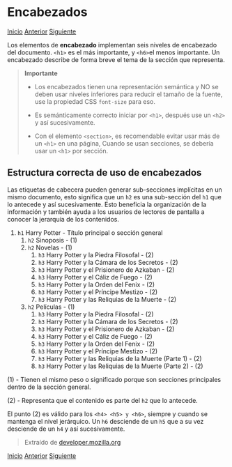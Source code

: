 # Encabezados

[Inicio](../README.md) [Anterior](e_estructura.md) [Siguiente](g_etiqueta-main.md)

Los elementos de **encabezado** implementan seis niveles de encabezado del documento. `<h1>` es el más importante, y `<h6>`el menos importante. Un encabezado describe de forma breve el tema de la sección que representa.

> **Importante**
>
> * Los encabezados tienen una representación semántica y NO se deben usar niveles inferiores para reducir el tamaño de la fuente, use la propiedad CSS `font-size` para eso.
>
> * Es semánticamente correcto iniciar por `<h1>`, después use un `<h2>` y así sucesivamente.
>
> * Con el elemento `<section>`, es recomendable evitar usar más de un `<h1>` en una página, Cuando se usan secciones, se debería usar un `<h1>` por sección.

## Estructura correcta de uso de encabezados

Las etiquetas de cabecera pueden generar sub-secciones implícitas en un mismo documento, esto significa que un `h2` es una sub-sección del `h1` que lo antecede y así sucesivamente. Esto beneficia la organización de la información y también ayuda a los usuarios de lectores de pantalla a conocer la jerarquía de los contenidos.

1. `h1` Harry Potter - Título principal o sección general
    1. `h2` Sinoposis - (1)
    2. `h2` Novelas - (1)
       1. `h3` Harry Potter y la Piedra Filosofal - (2)
       2. `h3` Harry Potter y la Cámara de los Secretos - (2)
       3. `h3` Harry Potter y el Prisionero de Azkaban - (2)
       4. `h3` Harry Potter y el Cáliz de Fuego - (2)
       5. `h3` Harry Potter y la Orden del Fenix - (2)
       6. `h3` Harry Potter y el Príncipe Mestizo - (2)
       7. `h3` Harry Potter y las Reliquias de la Muerte - (2)
    3. `h2` Películas - (1)
       1. `h3` Harry Potter y la Piedra Filosofal - (2)
       2. `h3` Harry Potter y la Cámara de los Secretos - (2)
       3. `h3` Harry Potter y el Prisionero de Azkaban - (2)
       4. `h3` Harry Potter y el Cáliz de Fuego - (2)
       5. `h3` Harry Potter y la Orden del Fenix - (2)
       6. `h3` Harry Potter y el Príncipe Mestizo - (2)
       7. `h3` Harry Potter y las Reliquias de la Muerte (Parte 1) - (2)
       8. `h3` Harry Potter y las Reliquias de la Muerte (Parte 2) - (2)

(1) - Tienen el mismo peso o significado porque son secciones principales dentro de la sección general.

(2) - Representa que el contenido es parte del `h2` que lo antecede.

El punto (2) es válido para los `<h4> <h5> y <h6>`, siempre y cuando se mantenga el nivel jerárquico. Un `h6` desciende de un `h5` que a su vez desciende de un `h4` y así sucesivamente.

> Extraído de [developer.mozilla.org](https://developer.mozilla.org/es/docs/Web/HTML/Elemento/Elementos_títulos)

[Inicio](../README.md) [Anterior](e_estructura.md) [Siguiente](g_etiqueta-main.md)
